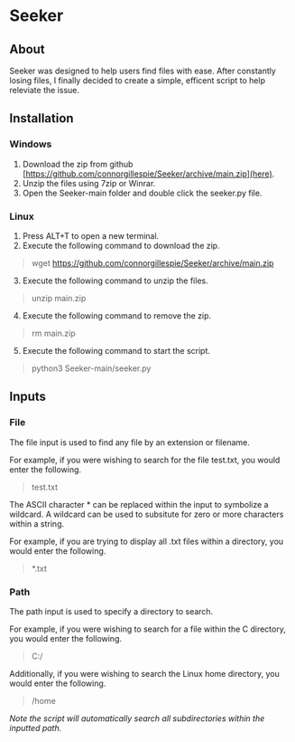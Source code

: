# Seeker
## About
Seeker was designed to help users find files with ease. After constantly losing files, I finally decided to create a simple, efficent script to help releviate the issue.

## Installation
### Windows
1. Download the zip from github [https://github.com/connorgillespie/Seeker/archive/main.zip](here).
2. Unzip the files using 7zip or Winrar.
3. Open the Seeker-main folder and double click the seeker.py file. 

### Linux
1. Press ALT+T to open a new terminal. 
2. Execute the following command to download the zip.
  > wget https://github.com/connorgillespie/Seeker/archive/main.zip
3. Execute the following command to unzip the files.
  > unzip main.zip
4. Execute the following command to remove the zip.
  > rm main.zip
5. Execute the following command to start the script.
  >  python3 Seeker-main/seeker.py

## Inputs
### File
The file input is used to find any file by an extension or filename. 

For example, if you were wishing to search for the file test.txt, you would enter the following.
> test.txt

The ASCII character * can be replaced within the input to symbolize a wildcard. A wildcard can be used to subsitute for zero or more characters within a string.

For example, if you are trying to display all .txt files within a directory, you would enter the following.
> *.txt

### Path
The path input is used to specify a directory to search. 

For example, if you were wishing to search for a file within the C directory, you would enter the following.
> C:/

Additionally, if you were wishing to search the Linux home directory, you would enter the following.
> /home

*Note the script will automatically search all subdirectories within the inputted path.*
